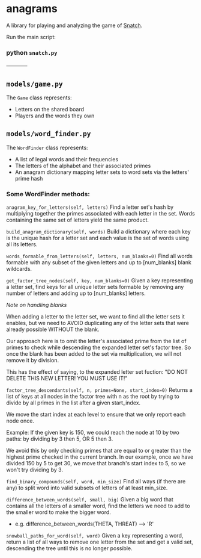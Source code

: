 # anagrams

A library for playing and analyzing the game of [Snatch](https://en.wikipedia.org/wiki/Anagrams).

Run the main script:
### python `snatch.py`

————

## `models/game.py`

The `Game` class represents:
- Letters on the shared board
- Players and the words they own

## `models/word_finder.py`

The `WordFinder` class represents:
- A list of legal words and their frequencies
- The letters of the alphabet and their associated primes
- An anagram dictionary mapping letter sets to word sets via the letters' prime hash

### Some WordFinder methods:

`anagram_key_for_letters(self, letters)`
Find a letter set's hash by multiplying together the primes associated with each letter in the set. Words containing the same set of letters yield the same product.

`build_anagram_dictionary(self, words)`
Build a dictionary where each key is the unique hash for a letter set and each value is the set of words using all its letters.

`words_formable_from_letters(self, letters, num_blanks=0)`
Find all words formable with any subset of the given letters and up to [num_blanks] blank wildcards.

`get_factor_tree_nodes(self, key, num_blanks=0)`
Given a key representing a letter set, find keys for all unique letter sets formable by removing any number of letters and  adding up to [num_blanks] letters.

*Note on handling blanks*

When adding a letter to the letter set, we want to find all the letter sets it enables, but we need to AVOID duplicating any of the letter sets that were already possible WITHOUT the blank.

Our approach here is to omit the letter's associated prime from the list of primes to check while descending the expanded letter set's factor tree. So once the blank has been added to the set via multiplication, we will not remove it by division.

This has the effect of saying, to the expanded letter set fuction:
	"DO NOT DELETE THIS NEW LETTER! YOU MUST USE IT!"

`factor_tree_descendants(self, n, primes=None, start_index=0)`
Returns a list of keys at all nodes in the factor tree with n as the root by trying to divide by all primes in the list after a given start_index.

We move the start index at each level to ensure that we only report each node once.

Example: If the given key is 150, we could reach the node at 10 by two paths: by dividing by 3 then 5, OR 5 then 3. 

We avoid this by only checking primes that are equal to or greater than the highest prime checked in the current branch. In our example, once we have divided 150 by 5 to get 30, we move that branch's start index to 5, so we won't try dividing by 3.

`find_binary_compounds(self, word, min_size)`
Find all ways (if there are any) to split word into valid subsets of letters of at least min_size.

`difference_between_words(self, small, big)`
Given a big word that contains all the letters of a smaller word, find the letters we need to add to the smaller word to make the bigger word.
- e.g. difference_between_words(THETA, THREAT) --> 'R'

`snowball_paths_for_word(self, word)`
Given a key representing a word, return a list of all ways to remove one letter from the set and get a valid set, descending the tree until this is no longer possible.

